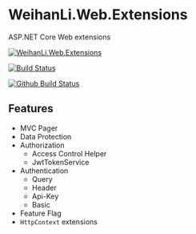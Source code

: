 # WeihanLi.Web.Extensions

ASP.NET Core Web extensions

[![WeihanLi.Web.Extensions](https://img.shields.io/nuget/v/WeihanLi.Web.Extensions)](https://www.nuget.org/packages/WeihanLi.Web.Extensions/)

[![Build Status](https://weihanli.visualstudio.com/Pipelines/_apis/build/status/WeihanLi.WeihanLi.Web.Extensions?branchName=dev)](https://weihanli.visualstudio.com/Pipelines/_build/latest?definitionId=19&branchName=dev)

[![Github Build Status](https://github.com/WeihanLi/WeihanLi.Web.Extensions/workflows/dotnetcore/badge.svg?branch=dev)](https://github.com/WeihanLi/WeihanLi.Web.Extensions/actions?query=workflow%3Adotnetcore+branch%3Adev)

## Features

- MVC Pager
- Data Protection
- Authorization
  - Access Control Helper
  - JwtTokenService
- Authentication
  - Query
  - Header
  - Api-Key
  - Basic
- Feature Flag
- `HttpContext` extensions

